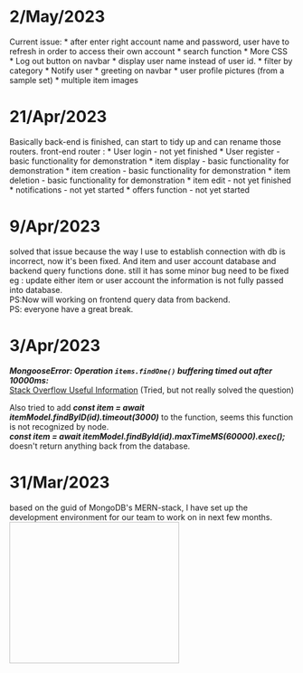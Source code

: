 # 2/May/2023
Current issue: 
        * after enter right account name and password, user have to refresh in order to access their own account
        * search function 
        * More CSS
        * Log out button on navbar 
        * display user name instead of user id. 
        * filter by category 
        * Notify user 
        * greeting on navbar
        * user profile pictures (from a sample set)
        * multiple item images

# 21/Apr/2023
Basically back-end is finished, can start to tidy up and can rename those routers. 
front-end router : 
                * User login - not yet finished
                * User register - basic functionality for demonstration 
                * item display - basic functionality for demonstration
                * item creation - basic functionality for demonstration
                * item deletion - basic functionality for demonstration
                * item edit - not yet finished
                * notifications - not yet started
                * offers function - not yet started 
  

# 9/Apr/2023
solved that issue because the way I use to establish connection with db is incorrect, now it's been fixed. And item and user account database and backend query functions done. still it has some minor bug need to be fixed eg : update either item or user account the information is not fully passed into database. <br> PS:Now will working on frontend query data from backend.<br>PS: everyone have a great break.   

# 3/Apr/2023

***MongooseError: Operation `items.findOne()` buffering timed out after 10000ms:***<br>
[Stack Overflow Useful Information](https://stackoverflow.com/questions/65408618/mongooseerror-operation-users-findone-buffering-timed-out-after-10000ms) (Tried, but not really solved the question)<br>

Also tried to add ***const item = await itemModel.findByID(id).timeout(3000)*** to the function, seems this function is not recognized by node. <br>
***const item = await itemModel.findById(id).maxTimeMS(60000).exec();*** doesn't return anything back from the database. 
# 31/Mar/2023
based on the guid of MongoDB's MERN-stack, I have set up the development environment for our team to work on in next few months. <Br>
<img scr="MERN.png" width = 300 height = 250>

